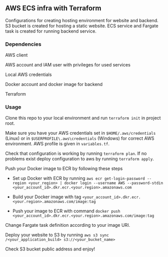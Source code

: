 ## AWS ECS infra with Terraform

Configurations for creating hosting environment for website and backend. S3 bucket is created for hosting a static website. ECS service and Fargate task is created for running backend service.

### Dependencies

AWS client

AWS account and IAM user with privileges for used services

Local AWS credentials

Docker account and docker image for backend

Terraform

### Usage

Clone this repo to your local environment and run `terraform init` in project root.

Make sure you have your AWS credentials set in `$HOME/.aws/credentials` (Linux) or in `$USERPROFILE\.aws\credentials` (Windows) for correct AWS environment. AWS profile is given in `variables.tf`.

Check that configuration is working by running `terraform plan`. If no problems exist deploy configuration to aws by running `terraform apply`.

Push your Docker image to ECR by following these steps

- Set up Docker with ECR by running `aws ecr get-login-password --region <your_region> | docker login --username AWS --password-stdin <your_account_id>.dkr.ecr.<your.region>.amazonaws.com`

- Build your Docker image with tag `<your_account_id>.dkr.ecr.<your.region>.amazonaws.com/image:tag`

- Push your image to ECR with command `docker push <your_account_id>.dkr.ecr.<your.region>.amazonaws.com/image:tag`

Change Fargate task definition according to your image URI.

Deploy your website to S3 by running `aws s3 sync /<your_application_build> s3://<your_bucket_name>`

Check S3 bucket public address and enjoy!


